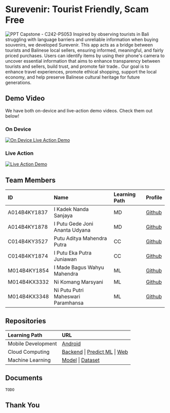 # Surevenir: Tourist Friendly, Scam Free

![PPT Capstone - C242-PS053 ](https://github.com/user-attachments/assets/0ada0587-e9f7-43fc-8dc9-1b03cd8bb8df)
Inspired by observing tourists in Bali struggling with language barriers and unreliable information when buying souvenirs, we developed Surevenir. This app acts as a bridge between tourists and Balinese local sellers, ensuring informed, meaningful, and fairly priced purchases. Users can identify items by using their phone's camera to uncover essential information that aims to enhance transparency between tourists and sellers, build trust, and promote fair trade.. Our goal is to enhance travel experiences, promote ethical shopping, support the local economy, and help preserve Balinese cultural heritage for future generations.

## Demo Video

We have both on-device and live-action demo videos. Check them out below!

### On Device

[![On Device Live Action Demo](https://img.youtube.com/vi/tHB2QUlXSO0/0.jpg)](https://www.youtube.com/watch?v=tHB2QUlXSO0)

### Live Action

[![Live Action Demo](https://img.youtube.com/vi/FlkcaorMKwc/0.jpg)](https://www.youtube.com/watch?v=FlkcaorMKwc)

## Team Members

| ID           | Name                               | Learning Path | Profile                                         |
| :----------- | :--------------------------------- | :------------ | :---------------------------------------------- |
| A014B4KY1837 | I Kadek Nanda Sanjaya              | MD            | [Github](https://github.com/ikadeknandasanjaya) |
| A014B4KY1878 | I Putu Gede Joni Ananta Udyana     | MD            | [Github](https://github.com/Udyana30)           |
| C014B4KY3527 | Putu Aditya Mahendra Putra         | CC            | [Github](https://github.com/adityamahendrap)    |
| C014B4KY1874 | I Putu Eka Putra Juniawan          | CC            | [Github](https://github.com/ekaputra04)         |
| M014B4KY1854 | I Made Bagus Wahyu Mahendra        | ML            | [Github](https://github.com/BagusWahyuMahendra) |
| M014B4KX3332 | Ni Komang Marsyani                 | ML            | [Github](https://github.com/nikomangmarsyani)   |
| M014B4KX3348 | Ni Putu Putri Maheswari Paramhansa | ML            | [Github](https://github.com/NiPutuPutriii)      |

## Repositories

| Learning Path      | URL                                                                                                                                                                           |
| :----------------- | :---------------------------------------------------------------------------------------------------------------------------------------------------------------------------- |
| Mobile Development | [Android](https://github.com/surevenir/surevenir-md)                                                                                                                          |
| Cloud Computing    | [Backend](https://github.com/surevenir/surevenir-cc) \| [Predict ML](https://github.com/surevenir/surevenir-predict-api) \| [Web](https://github.com/surevenir/surevenir-web) |
| Machine Learning   | [Model](https://github.com/surevenir/surevenir-ml) \| [Dataset](https://github.com/surevenir/surevenir-ml/tree/main/dataset)                                                                      |

## Documents

`TODO`

## Thank You
